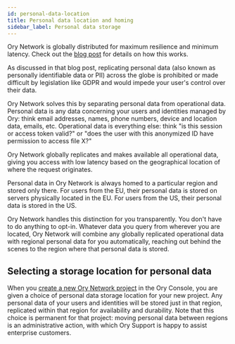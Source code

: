 ```yaml
---
id: personal-data-location
title: Personal data location and homing
sidebar_label: Personal data storage
---
```


Ory Network is globally distributed for maximum resilience and minimum latency. Check out the
[blog post](https://www.ory.sh/global-identity-and-access-management-multi-region/) for details on how this works.

As discussed in that blog post, replicating personal data (also known as personally identifiable data or PII) across the globe is
prohibited or made difficult by legislation like GDPR and would impede your user's control over their data.

Ory Network solves this by separating personal data from operational data. Personal data is any data concerning your users and
identities managed by Ory: think email addresses, names, phone numbers, device and location data, emails, etc. Operational data is
everything else: think "is this session or access token valid?" or "does the user with this anonymized ID have permission to
access file X?"

Ory Network globally replicates and makes available all operational data, giving you access with low latency based on the
geographical location of where the request originates.

Personal data in Ory Network is always homed to a particular region and stored only there. For users from the EU, their personal
data is stored on servers physically located in the EU. For users from the US, their personal data is stored in the US.

Ory Network handles this distinction for you transparently. You don't have to do anything to opt-in. Whatever data you query from
wherever you are located, Ory Network will combine any globally replicated operational data with regional personal data for you
automatically, reaching out behind the scenes to the region where that personal data is stored.

## Selecting a storage location for personal data

When you [create a new Ory Network project](https://console.ory.sh/projects/create) in the Ory Console, you are given a choice of
personal data storage location for your new project. Any personal data of your users and identities will be stored just in that
region, replicated within that region for availability and durability. Note that this choice is permanent for that project:
moving personal data between regions is an administrative action, with which Ory Support is happy to assist enterprise customers.
